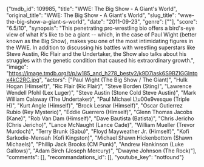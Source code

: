 {"tmdb_id": 109985, "title": "WWE: The Big Show - A Giant's World", "original_title": "WWE: The Big Show - A Giant's World", "slug_title": "wwe-the-big-show-a-giant-s-world", "date": "2011-09-23", "genre": [""], "score": "6.5/10", "synopsis": "This penetrating pro-wrestling bio offers a bird's-eye view of what it's like to be a giant -- which, in the case of Paul Wight (better known as the Big Show), makes you one of the most intimidating figures in the WWE. In addition to discussing his battles with wrestling superstars like Steve Austin, Ric Flair and the Undertaker, the Show also talks about his struggles with the genetic condition that caused his extraordinary growth.", "image": "https://image.tmdb.org/t/p/w185_and_h278_bestv2/k9D7iask6S9BZIGGlntpx4kC2RC.jpg", "actors": ["Paul Wight (The Big Show / The Giant)", "Hulk Hogan (Himself)", "Ric Flair (Ric Flair)", "Steve Borden (Sting)", "Lawrence Wendell Pfohl (Lex Luger)", "Steve Austin (Stone Cold Steve Austin)", "Mark William Calaway (The Undertaker)", "Paul Michael L\u00e9vesque (Triple H)", "Kurt Angle (Himself)", "Brock Lesnar (Himself)", "Oscar Gutierrez Rubio (Rey Mysterio)", "Eddie Guerrero (Himself)", "Glenn Thomas Jacobs (Kane)", "Rob Van Dam (Himself)", "Dave Bautista (Batista)", "Chris Jericho (Chris Jericho)", "Lance McNaught (Lance Cade)", "William Mueller (Trevor Murdoch)", "Terry Brunk (Sabu)", "Floyd Mayweather Jr. (Himself)", "Kofi Sarkodie-Mensah (Kofi Kingston)", "Michael Shawn Hickenbottom (Shawn Michaels)", "Phillip Jack Brooks (CM Punk)", "Andrew Hankinson (Luke Gallows)", "Adam Birch (Joseph Mercury)", "Dwayne Johnson (The Rock)"], "comments": [], "recommandations_id": [], "youtube_key": "notfound"}